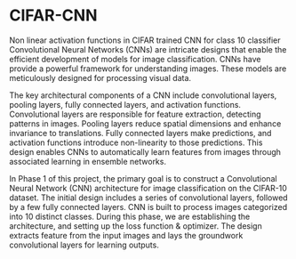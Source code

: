 # CIFAR-CNN
Non linear activation functions in CIFAR trained CNN for class 10 classifier
  Convolutional Neural Networks (CNNs) are intricate designs that enable the efficient development of models for image classification. CNNs have provide a powerful framework for understanding images. These models are meticulously designed for processing visual data.
  
  The key architectural components of a CNN include convolutional layers, pooling layers, fully connected layers, and activation functions. Convolutional layers are responsible for feature extraction, detecting patterns in images. Pooling layers reduce spatial dimensions and enhance invariance to translations. Fully connected layers make predictions, and activation functions introduce non-linearity to those predictions. This design enables CNNs to automatically learn features from images through associated learning in ensemble networks.

  In Phase 1 of this project, the primary goal is to construct a Convolutional Neural Network (CNN) architecture for image classification on the CIFAR-10 dataset. The initial design includes a series of convolutional layers, followed by a few fully connected layers.
  CNN is built to process images categorized into 10 distinct classes. During this phase, we are establishing the architecture, and setting up the loss function & optimizer. The design extracts feature from the input images and lays the groundwork convolutional layers for learning outputs.
